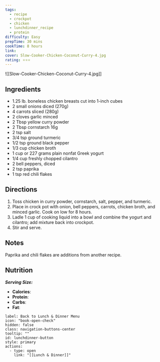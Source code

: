 ```yaml
---
tags:
  - recipe
  - crockpot
  - chicken
  - lunchdinner_recipe
  - protein
difficulty: Easy
prepTime: 30 mins
cookTime: 8 hours
link: 
cover: Slow-Cooker-Chicken-Coconut-Curry-4.jpg
rating: ⭐️⭐️⭐️
---
```

![[Slow-Cooker-Chicken-Coconut-Curry-4.jpg]]

## Ingredients
- 1.25 lb. boneless chicken breasts cut into 1-inch cubes
- 2 small onions diced (270g)
- 4 carrots sliced (280g)
- 2 cloves garlic minced
- 2 Tbsp yellow curry powder
- 2 Tbsp cornstarch 16g
- 2 tsp salt
- 3/4 tsp ground turmeric
- 1/2 tsp ground black pepper
- 1/3 cup chicken broth
- 1 cup or 227 grams plain nonfat Greek yogurt
- 1/4 cup freshly chopped cilantro
- 2 bell peppers, diced
- 2 tsp paprika
- 1 tsp red chili flakes


## Directions
1. Toss chicken in curry powder, cornstarch, salt, pepper, and turmeric. 
2. Place in crock pot with onion, bell peppers, carrots, chicken broth, and minced garlic. Cook on low for 8 hours. 
3. Ladle 1 cup of cooking liquid into a bowl and combine the yogurt and cilantro; add mixture back into crockpot. 
4. Stir and serve.

## Notes
Paprika and chili flakes are additions from another recipe.

## Nutrition
***Serving Size:***
- **Calories**: 
- **Protein**: 
- **Carbs**:
- **Fat**: 


```meta-bind-button
label: Back to Lunch & Dinner Menu
icon: "book-open-check"
hidden: false
class: navigation-buttons-center
tooltip: ""
id: lunchdinner-button
style: primary
actions:
  - type: open
    link: "[[Lunch & Dinner]]"

```
 
